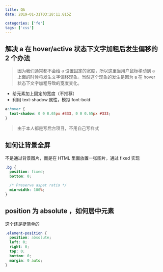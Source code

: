 ```yaml
---
title: QA
date: 2019-01-31T03:28:11.815Z

categories: ['fe']
tags: ['css']
---
```


## 解决 a 在 hover/active 状态下文字加粗后发生偏移的 2 个办法

> 因为我们通常都不会给 a 设置固定的宽度，所以这里当用户鼠标移动到 a 上面的时候将发生文字偏移现象。当然这个现象的发生是因为 a 在 hover 状态下文字加粗导致的宽度变化。

- 给元素加上固定的宽度（不推荐）
- 利用 text-shadow 属性，模拟 font-bold

```css
a:hover {
  text-shadow: 0 0 0.65px #333, 0 0 0.65px #333;
}
```

> 由于本人都是写后台项目，不用自己写样式

## 如何让背景全屏

不是通过背景图片，而是在 HTML 里面放置一张图片，通过 fixed 实现

```css
.bg {
  position: fixed;
  bottom: 0;

  /* Preserve aspet ratio */
  min-width: 100%;
}
```

## position 为 absolute ，如何居中元素

这个还是挺简单的

```css
.element-position {
  position: absolute;
  left: 0;
  right: 0;
  top: 0;
  bottom: 0;
  margin: 0 auto;
}
```
